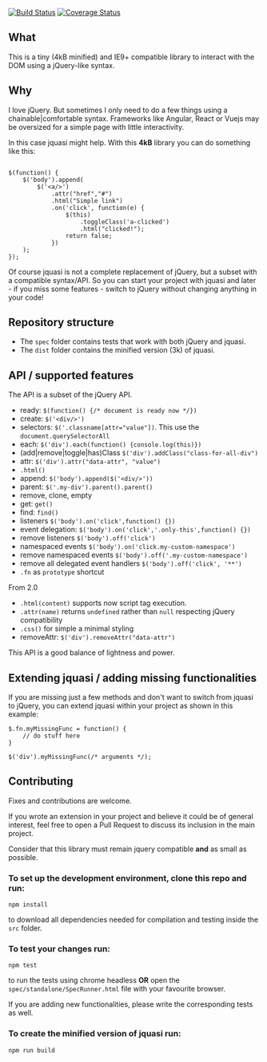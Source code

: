 [![Build Status](https://travis-ci.org/LucaRainone/jquasi.svg?branch=master)](https://travis-ci.org/LucaRainone/jquasi)
[![Coverage Status](https://coveralls.io/repos/github/LucaRainone/jquasi/badge.svg?branch=master)](https://coveralls.io/github/LucaRainone/jquasi?branch=master)

## What

This is a tiny (4kB minified) and IE9+ compatible library to interact with the DOM using a jQuery-like syntax.

## Why

I love jQuery. But sometimes I only need to do a few things
using a chainable|comfortable syntax. Frameworks like Angular, React or Vuejs may be
oversized for a simple page with little interactivity.

In this case jquasi might help. With this **4kB** library you can do something like this:

```

$(function() {
    $('body').append(
        $('<a/>')
            .attr("href","#")
            .html("Simple link")
            .on('click', function(e) {
                $(this)
                    .toggleClass('a-clicked')
                    .html("clicked!");
                return false;
            })
    );
});

```

Of course jquasi is not a complete replacement of jQuery, but
a subset with a compatible syntax/API. So you can start your project with jquasi
and later - if you miss some features -
switch to jQuery without changing anything in your code!

## Repository structure

- The `spec` folder contains tests that work with both jQuery and jquasi.
- The `dist` folder contains the minified version (3k) of jquasi.

## API / supported features

The API is a subset of the jQuery API.

- ready: `$(function() {/* document is ready now */})`
- create: `$('<div/>')`
- selectors: `$('.classname[attr="value"])`. This use the `document.querySelectorAll` 
- each: `$('div').each(function() {console.log(this)})`
- (add|remove|toggle|has)Class `$('div').addClass("class-for-all-div")`
- attr: `$('div').attr("data-attr", "value")`
- `.html()`
- append: `$('body').append($('<div/>'))`
- parent: `$('.my-div').parent().parent()`
- remove, clone, empty
- get: `get()`
- find: `find()`
- listeners `$('body').on('click',function() {})`
- event delegation: `$('body').on('click','.only-this',function() {})`
- remove listeners `$('body').off('click')`
- namespaced events `$('body').on('click.my-custom-namespace')`
- remove namespaced events `$('body').off('.my-custom-namespace')`
- remove all delegated event handlers `$('body').off('click', '**')`
- `.fn` as `prototype` shortcut

From 2.0

- `.html(content)` supports now script tag execution.
- `.attr(name)` returns `undefined` rather than `null` respecting jQuery compatibility
- `.css()` for simple a minimal styling
- removeAttr: `$('div').removeAttr("data-attr")`

This API is a good balance of lightness and power.

## Extending jquasi / adding missing functionalities

If you are missing just a few methods and don't want to switch from jquasi to jQuery, 
you can extend jquasi within your project as shown in this example:

```
$.fn.myMissingFunc = function() {
    // do stuff here
}

$('div').myMissingFunc(/* arguments */);
```

## Contributing

Fixes and contributions are welcome. 

If you wrote an extension in your project and believe it could be of general interest,
feel free to open a Pull Request to discuss its inclusion in the main project.

Consider that this library must remain jquery compatible **and** as small as possible.

### To set up the development environment, clone this repo and run:

`npm install`

to download all dependencies needed for compilation and testing inside the `src` folder.

### To test your changes run:

`npm test` 

to run the tests using chrome headless **OR** open the `spec/standalone/SpecRunner.html` file with your favourite browser.

If you are adding new functionalities, please write the corresponding tests as well.


### To create the minified version of jquasi run:

`npm run build` 
